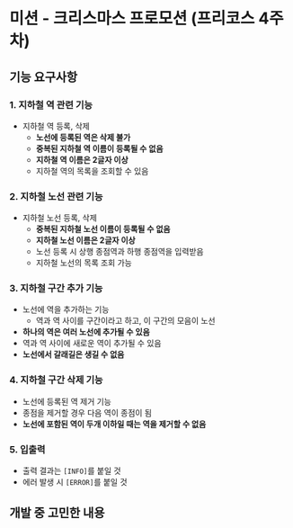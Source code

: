 # 미션 - 크리스마스 프로모션 (프리코스 4주차)
## 기능 요구사항
### 1. 지하철 역 관련 기능
- 지하철 역 등록, 삭제
  - **노선에 등록된 역은 삭제 불가**
  - **중복된 지하철 역 이름이 등록될 수 없음**
  - **지하철 역 이름은 2글자 이상**
  - 지하철 역의 목록을 조회할 수 있음

### 2. 지하철 노선 관련 기능
- 지하철 노선 등록, 삭제
  - **중복된 지하철 노선 이름이 등록될 수 없음**
  - **지하철 노선 이름은 2글자 이상**
  - 노선 등록 시 상행 종점역과 하행 종점역을 입력받음
  - 지하철 노선의 목록 조회 가능

### 3. 지하철 구간 추가 기능
- 노선에 역을 추가하는 기능
  - 역과 역 사이를 구간이라고 하고, 이 구간의 모음이 노선
- **하나의 역은 여러 노선에 추가될 수 있음**
- 역과 역 사이에 새로운 역이 추가될 수 있음
- **노선에서 갈래길은 생길 수 없음**

### 4. 지하철 구간 삭제 기능
- 노선에 등록된 역 제거 기능
- 종점을 제거할 경우 다음 역이 종점이 됨
- **노선에 포함된 역이 두개 이하일 때는 역을 제거할 수 없음**

### 5. 입출력
- 출력 결과는 `[INFO]`를 붙일 것
- 에러 발생 시 `[ERROR]`를 붙일 것

## 개발 중 고민한 내용


